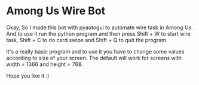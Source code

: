 # Among Us Wire Bot

Okay, So I made this bot with pyautogui to automate wire task in Among Us. And to use it run the python program and then press Shift + W to start wire task, Shift + C to do card swipe and Shift + Q to quit the program.

It's a really basic program and to use it you have to change some values according to size of your screen. The default will work for screens with width = 1366 and height = 768.

Hope you like it :)
